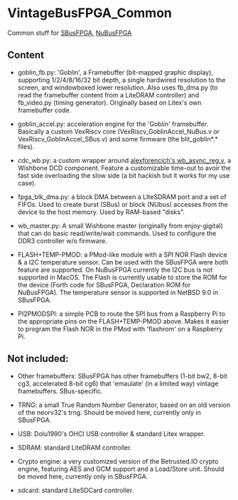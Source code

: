 # VintageBusFPGA_Common
Common stuff for [SBusFPGA](https://github.com/rdolbeau/SBusFPGA), [NuBusFPGA](https://github.com/rdolbeau/NuBusFPGA)

## Content

* goblin_fb.py: 'Goblin', a Framebuffer (bit-mapped graphic display), supporting 1/2/4/8/16/32 bit depth, a single hardwired resolution to the screen, and windowboxed lower resolution. Also uses fb_dma.py (to read the framebuffer content from a LiteDRAM controller) and fb_video.py (timing generator). Originally based on Litex's own framebuffer code.

* goblin_accel.py: acceleration engine for the 'Goblin' framebuffer. Basically a custom VexRiscv core (VexRiscv_GoblinAccel_NuBus.v or VexRiscv_GoblinAccel_SBus.v) and some firmware (the blit_goblin*.* files).

* cdc_wb.py: a custom wrapper around [alexforencich's wb_async_reg.v](https://github.com/alexforencich/verilog-wishbone/blob/master/rtl/wb_async_reg.v), a Wishbone DCD component. Feature a customizable time-out to avoir the fast side overloading the slow side (a bit hackish but it works for my use case).

* fpga_blk_dma.py: a block DMA between a LIteSDRAM port and a set of FIFOs. Used to create burst (SBus) or block (NUbus) accesses from the device to the host memory. Used by RAM-based "disks".

* wb_master.py: A small Wishbone master (originally from enjoy-gigital) that can do basic read/write/wait commands. Used to configure the DDR3 controller w/o firmware.

* FLASH+TEMP-PMOD: a PMod-like module with a SPI NOR Flash device & a I2C temperature sensor. Can be used with the SBusFPGA were both feature are supported. On NuBusFPGA currently the I2C bus is not supported in MacOS. The Flash is currently usable to store the ROM for the device (Forth code for SBusFPGA, Declaration ROM for NuBusFPGA). The temperature sensor is supported in NetBSD 9.0 in SBusFPGA.

* PI2PMODSPI: a simple PCB to route the SPI bus from a Raspberry Pi to the appropriate pins on the FLASH+TEMP-PMOD above. Makes it easier to program the Flash NOR in the PMod with 'flashrom' on a Raspberry Pi.

## Not included:

* Other framebuffers: SBusFPGA has other framebuffers (1-bit bw2, 8-bit cg3, accelerated 8-bit cg6) that 'emaulate' (in a limited way) vintage framebuffers. SBus-specific.

* TRNG: a small True Random Number Generator, based on an old version of the neorv32's trng. Should be moved here, currently only in SBusFPGA.

* USB: Dolu1990's OHCI USB controller & standard Litex wrapper.

* SDRAM: standard LiteDRAM controller.

* Crypto engine: a very customized version of the Betrusted.IO crypto engine, featuring AES and GCM support and a Load/Store unit. Should be moved here, currently only in SBusFPGA.

* sdcard: standard LiteSDCard controller.


